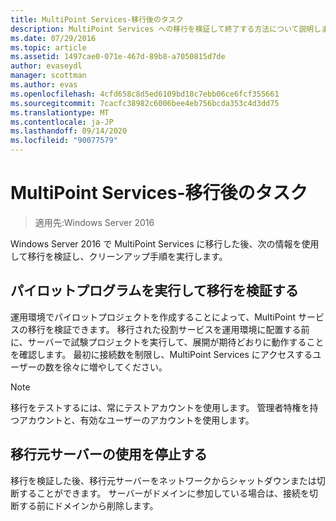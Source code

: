 ```yaml
---
title: MultiPoint Services-移行後のタスク
description: MultiPoint Services への移行を検証して終了する方法について説明します。
ms.date: 07/29/2016
ms.topic: article
ms.assetid: 1497cae0-071e-467d-89b8-a7050815d7de
author: evaseydl
manager: scottman
ms.author: evas
ms.openlocfilehash: 4cfd658c8d5ed6109bd18c7ebb06ce6fcf355661
ms.sourcegitcommit: 7cacfc38982c6006bee4eb756bcda353c4d3dd75
ms.translationtype: MT
ms.contentlocale: ja-JP
ms.lasthandoff: 09/14/2020
ms.locfileid: "90077579"
---
```

# <a name="multipoint-services---post-migration-tasks"></a>MultiPoint Services-移行後のタスク

>適用先:Windows Server 2016

Windows Server 2016 で MultiPoint Services に移行した後、次の情報を使用して移行を検証し、クリーンアップ手順を実行します。

## <a name="validate-the-migration-by-running-a-pilot-program"></a>パイロットプログラムを実行して移行を検証する

運用環境でパイロットプロジェクトを作成することによって、MultiPoint サービスの移行を検証できます。 移行された役割サービスを運用環境に配置する前に、サーバーで試験プロジェクトを実行して、展開が期待どおりに動作することを確認します。 最初に接続数を制限し、MultiPoint Services にアクセスするユーザーの数を徐々に増やしてください。

> [!NOTE]
> 移行をテストするには、常にテストアカウントを使用します。 管理者特権を持つアカウントと、有効なユーザーのアカウントを使用します。

## <a name="retire-the-source-server"></a>移行元サーバーの使用を停止する
移行を検証した後、移行元サーバーをネットワークからシャットダウンまたは切断することができます。 サーバーがドメインに参加している場合は、接続を切断する前にドメインから削除します。

